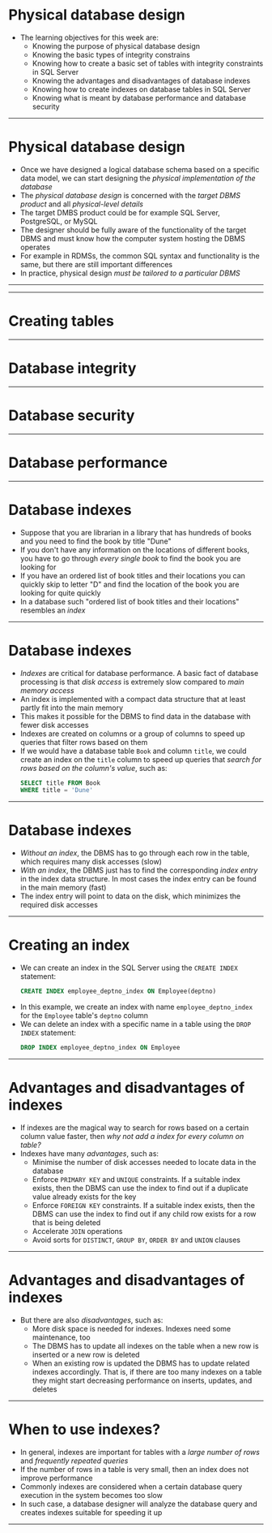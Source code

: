 # Physical database design

- The learning objectives for this week are:
  - Knowing the purpose of physical database design
  - Knowing the basic types of integrity constrains
  - Knowing how to create a basic set of tables with integrity constraints in SQL Server
  - Knowing the advantages and disadvantages of database indexes
  - Knowing how to create indexes on database tables in SQL Server
  - Knowing what is meant by database performance and database security

---

# Physical database design

- Once we have designed a logical database schema based on a specific data model, we can start designing the _physical implementation of the database_
- The _physical database design_ is concerned with the _target DBMS product_ and all _physical-level details_
- The target DMBS product could be for example SQL Server, PostgreSQL, or MySQL
- The designer should be fully aware of the functionality of the target DBMS and must know how the computer system hosting the DBMS operates
- For example in RDMSs, the common SQL syntax and functionality is the same, but there are still important differences
- In practice, physical design _must be tailored to a particular DBMS_

---

---

# Creating tables

---

# Database integrity

---

# Database security

---

# Database performance

---

# Database indexes

- Suppose that you are librarian in a library that has hundreds of books and you need to find the book by title "Dune"
- If you don't have any information on the locations of different books, you have to go through _every single book_ to find the book you are looking for
- If you have an ordered list of book titles and their locations you can quickly skip to letter "D" and find the location of the book you are looking for quite quickly
- In a database such "ordered list of book titles and their locations" resembles an _index_

---

# Database indexes

- _Indexes_ are critical for database performance. A basic fact of database processing is that _disk access_ is extremely slow compared to _main memory access_
- An index is implemented with a compact data structure that at least partly fit into the main memory
- This makes it possible for the DBMS to find data in the database with fewer disk accesses
- Indexes are created on columns or a group of columns to speed up queries that filter rows based on them
- If we would have a database table `Book` and column `title`, we could create an index on the `title` column to speed up queries that _search for rows based on the column's value_, such as:
  ```sql
  SELECT title FROM Book
  WHERE title = 'Dune'
  ```

---

# Database indexes

- _Without an index_, the DBMS has to go through each row in the table, which requires many disk accesses (slow)
- _With an index_, the DBMS just has to find the corresponding _index entry_ in the index data structure. In most cases the index entry can be found in the main memory (fast)
- The index entry will point to data on the disk, which minimizes the required disk accesses

---

# Creating an index

- We can create an index in the SQL Server using the `CREATE INDEX` statement:
  ```sql
  CREATE INDEX employee_deptno_index ON Employee(deptno)
  ```
- In this example, we create an index with name `employee_deptno_index` for the `Employee` table's `deptno` column
- We can delete an index with a specific name in a table using the `DROP INDEX` statement:
  ```sql
  DROP INDEX employee_deptno_index ON Employee
  ```

---

# Advantages and disadvantages of indexes

- If indexes are the magical way to search for rows based on a certain column value faster, then _why not add a index for every column on table?_
- Indexes have many _advantages_, such as:
  - Minimise the number of disk accesses needed to locate data in the database
  - Enforce `PRIMARY KEY` and `UNIQUE` constraints. If a suitable index exists, then the DBMS
    can use the index to find out if a duplicate value already exists for the key
  - Enforce `FOREIGN KEY` constraints. If a suitable index exists, then the DBMS can use the index to find out if any child row exists for a row that is being deleted
  - Accelerate `JOIN` operations
  - Avoid sorts for `DISTINCT`, `GROUP BY`, `ORDER BY` and `UNION` clauses

---

# Advantages and disadvantages of indexes

- But there are also _disadvantages_, such as:
  - More disk space is needed for indexes. Indexes need some maintenance, too
  - The DBMS has to update all indexes on the table when a new row is inserted or a new
    row is deleted
  - When an existing row is updated the DBMS has to update related indexes accordingly. That is, if there are too many indexes on a table they might start decreasing performance on inserts, updates, and deletes

---

# When to use indexes?

- In general, indexes are important for tables with a _large number of rows_ and _frequently
repeated queries_
- If the number of rows in a table is very small, then an index does not
improve performance
- Commonly indexes are considered when a certain database query execution in the system becomes too slow
- In such case, a database designer will analyze the database query and creates indexes suitable for speeding it up

---

